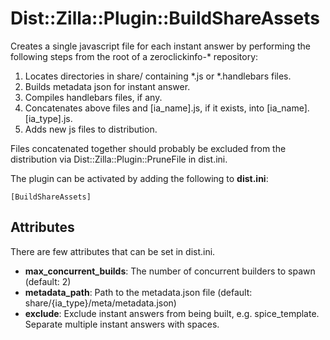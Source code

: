 # Dist::Zilla::Plugin::BuildShareAssets
Creates a single javascript file for each instant answer by performing the following steps from the root of a zeroclickinfo-* repository:

1.  Locates directories in share/ containing *.js or *.handlebars files.
2.  Builds metadata json for instant answer.
3.  Compiles handlebars files, if any.
4.  Concatenates above files and [ia_name].js, if it exists, into [ia_name].[ia_type].js.
5.  Adds new js files to distribution.

Files concatenated together should probably be excluded from the distribution via Dist::Zilla::Plugin::PruneFile in dist.ini.

The plugin can be activated by adding the following to **dist.ini**:

    [BuildShareAssets]

## Attributes

There are few attributes that can be set in dist.ini.

- **max_concurrent_builds**: The number of concurrent builders to spawn (default: 2)
- **metadata_path**: Path to the metadata.json file (default: share/{ia_type}/meta/metadata.json)
- **exclude**: Exclude instant answers from being built, e.g. spice_template. Separate multiple instant answers with spaces.
